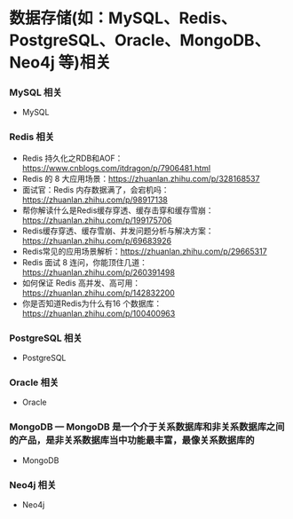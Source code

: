 数据存储(如：MySQL、Redis、PostgreSQL、Oracle、MongoDB、Neo4j 等)相关
=================================================================

### MySQL 相关
- MySQL


### Redis 相关
- Redis 持久化之RDB和AOF：https://www.cnblogs.com/itdragon/p/7906481.html
- Redis 的 8 大应用场景：https://zhuanlan.zhihu.com/p/328168537
- 面试官：Redis 内存数据满了，会宕机吗：https://zhuanlan.zhihu.com/p/98917138
- 帮你解读什么是Redis缓存穿透、缓存击穿和缓存雪崩：https://zhuanlan.zhihu.com/p/199175706
- Redis缓存穿透、缓存雪崩、并发问题分析与解决方案：https://zhuanlan.zhihu.com/p/69683926
- Redis常见的应用场景解析：https://zhuanlan.zhihu.com/p/29665317
- Redis 面试 8 连问，你能顶住几道：https://zhuanlan.zhihu.com/p/260391498
- 如何保证 Redis 高并发、高可用：https://zhuanlan.zhihu.com/p/142832200
- 你是否知道Redis为什么有16 个数据库：https://zhuanlan.zhihu.com/p/100400963


### PostgreSQL 相关
- PostgreSQL


### Oracle 相关
- Oracle


### MongoDB — MongoDB 是一个介于关系数据库和非关系数据库之间的产品，是非关系数据库当中功能最丰富，最像关系数据库的
- MongoDB


### Neo4j 相关
- Neo4j


